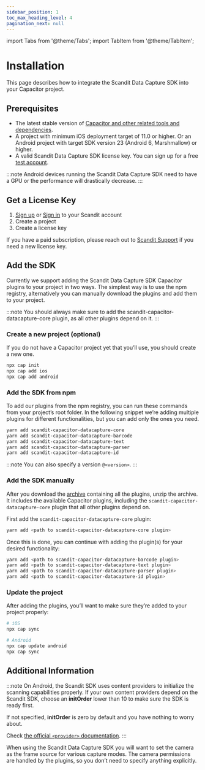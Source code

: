 ```yaml
---
sidebar_position: 1
toc_max_heading_level: 4
pagination_next: null
---
```


import Tabs from '@theme/Tabs';
import TabItem from '@theme/TabItem';

# Installation

This page describes how to integrate the Scandit Data Capture SDK into your Capacitor project.

## Prerequisites

- The latest stable version of [Capacitor and other related tools and dependencies](https://capacitorjs.com/docs/getting-started).
- A project with minimum iOS deployment target of 11.0 or higher. Or an Android project with target SDK version 23 (Android 6, Marshmallow) or higher.
- A valid Scandit Data Capture SDK license key. You can sign up for a free [test account](https://ssl.scandit.com/dashboard/sign-up?p=test&utm%5Fsource=documentation).

:::note
Android devices running the Scandit Data Capture SDK need to have a GPU or the performance will drastically decrease.
:::

## Get a License Key

1. [Sign up](https://ssl.scandit.com/dashboard/sign-up?p=test) or [Sign in](https://ssl.scandit.com/dashboard/sign-in) to your Scandit account
2. Create a project
3. Create a license key

If you have a paid subscription, please reach out to [Scandit Support](mailto:support@scandit.com) if you need a new license key.

## Add the SDK

Currently we support adding the Scandit Data Capture SDK Capacitor plugins to your project in two ways. The simplest way is to use the npm registry, alternatively you can manually download the plugins and add them to your project.

:::note
You should always make sure to add the scandit-capacitor-datacapture-core plugin, as all other plugins depend on it.
:::

### Create a new project (optional)

If you do not have a Capacitor project yet that you’ll use, you should create a new one.

```sh
npx cap init
npx cap add ios
npx cap add android
```

### Add the SDK from npm

To add our plugins from the npm registry, you can run these commands from your project’s root folder. In the following snippet we’re adding multiple plugins for different functionalities, but you can add only the ones you need.

```sh
yarn add scandit-capacitor-datacapture-core
yarn add scandit-capacitor-datacapture-barcode
yarn add scandit-capacitor-datacapture-text
yarn add scandit-capacitor-datacapture-parser
yarn add scandit-capacitor-datacapture-id
```

:::note
You can also specify a version `@<version>`.
:::

### Add the SDK manually

After you download the [archive](https://ssl.scandit.com/dashboard/downloads) containing all the plugins, unzip the archive. It includes the available Capacitor plugins, including the `scandit-capacitor-datacapture-core` plugin that all other plugins depend on.

First add the `scandit-capacitor-datacapture-core` plugin:

```sh
yarn add <path to scandit-capacitor-datacapture-core plugin>
```

Once this is done, you can continue with adding the plugin(s) for your desired functionality:

```sh
yarn add <path to scandit-capacitor-datacapture-barcode plugin>
yarn add <path to scandit-capacitor-datacapture-text plugin>
yarn add <path to scandit-capacitor-datacapture-parser plugin>
yarn add <path to scandit-capacitor-datacapture-id plugin>
```

### Update the project

After adding the plugins, you’ll want to make sure they’re added to your project properly:

```sh
# iOS
npx cap sync

# Android
npx cap update android
npx cap sync
```

## Additional Information

:::note
On Android, the Scandit SDK uses content providers to initialize the scanning capabilities properly. If your own content providers depend on the Scandit SDK, choose an **initOrder** lower than 10 to make sure the SDK is ready first.

If not specified, **initOrder** is zero by default and you have nothing to worry about.

Check [the official `<provider>` documentation](https://developer.android.com/guide/topics/manifest/provider-element).
:::

When using the Scandit Data Capture SDK you will want to set the camera as the frame source for various capture modes. The camera permissions are handled by the plugins, so you don’t need to specify anything explicitly.